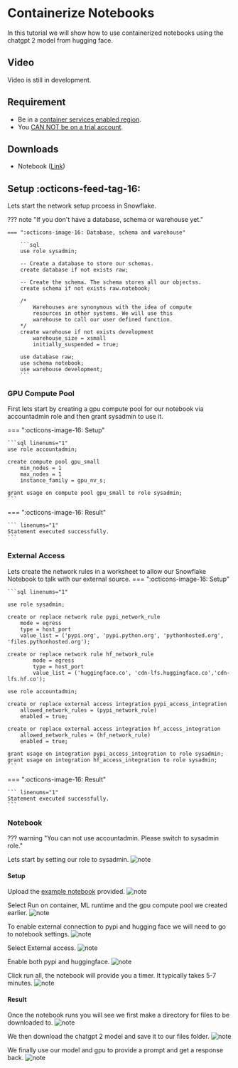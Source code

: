 # Containerize Notebooks
In this tutorial we will show how to use containerized notebooks using the chatgpt 2 model from hugging face.

## Video
Video is still in development.

## Requirement
- Be in a [container services enabled region](https://docs.snowflake.com/en/developer-guide/snowpark-container-services/overview#available-regions).  
- You [CAN NOT be on a trial account](https://docs.snowflake.com/en/developer-guide/snowpark-container-services/overview).

## Downloads
- Notebook ([Link](https://sfc-gh-dwilczak.github.io/tutorials/snowflake/notebooks/containers/notebook/notebook.ipynb))

## Setup :octicons-feed-tag-16:
Lets start the network setup prcoess in Snowflake. 

??? note "If you don't have a database, schema or warehouse yet."

    === ":octicons-image-16: Database, schema and warehouse"

        ```sql
        use role sysadmin;
        
        -- Create a database to store our schemas.
        create database if not exists raw;

        -- Create the schema. The schema stores all our objectss.
        create schema if not exists raw.notebook;

        /*
            Warehouses are synonymous with the idea of compute
            resources in other systems. We will use this
            warehouse to call our user defined function.
        */
        create warehouse if not exists development 
            warehouse_size = xsmall
            initially_suspended = true;

        use database raw;
        use schema notebook;
        use warehouse development;
        ```

### GPU Compute Pool
First lets start by creating a gpu compute pool for our notebook via accountadmin role and then grant sysadmin to use it.

=== ":octicons-image-16: Setup"

    ```sql linenums="1"
    use role accountadmin;

    create compute pool gpu_small
        min_nodes = 1
        max_nodes = 1
        instance_family = gpu_nv_s;

    grant usage on compute pool gpu_small to role sysadmin;
    ```  

=== ":octicons-image-16: Result"

    ``` linenums="1"
    Statement executed successfully.
    ```

### External Access
Lets create the network rules in a worksheet to allow our Snowflake Notebook to talk with our external source.
=== ":octicons-image-16: Setup"

    ```sql linenums="1"

    use role sysadmin;

    create or replace network rule pypi_network_rule
        mode = egress
        type = host_port
        value_list = ('pypi.org', 'pypi.python.org', 'pythonhosted.org',  'files.pythonhosted.org');

    create or replace network rule hf_network_rule
            mode = egress
            type = host_port
            value_list = ('huggingface.co', 'cdn-lfs.huggingface.co','cdn-lfs.hf.co');

    use role accountadmin;

    create or replace external access integration pypi_access_integration
        allowed_network_rules = (pypi_network_rule)
        enabled = true;

    create or replace external access integration hf_access_integration
        allowed_network_rules = (hf_network_rule)
        enabled = true;

    grant usage on integration pypi_access_integration to role sysadmin;
    grant usage on integration hf_access_integration to role sysadmin;
    ```  

=== ":octicons-image-16: Result"

    ``` linenums="1"
    Statement executed successfully.
    ```

### Notebook
??? warning "You can not use accountadmin. Please switch to sysadmin role."

Lets start by setting our role to sysadmin.
![note](images/1.png)

#### Setup
Upload the [example notebook](#) provided.
![note](images/2.png)

Select Run on container, ML runtime and the gpu compute pool we created earlier. 
![note](images/3.png)

To enable external connection to pypi and hugging face we will need to go to notebook settings.
![note](images/4.png)

Select External access.
![note](images/5.png)

Enable both pypi and huggingface.
![note](images/6.png)

Click run all, the notebook will provide you a timer. It typically takes 5-7 minutes.
![note](images/7.png)

#### Result
Once the notebook runs you will see we first make a directory for files to be downloaded to.
![note](images/8.png)

We then download the chatgpt 2 model and save it to our files folder.
![note](images/9.png)

We finally use our model and gpu to provide a prompt and get a response back.
![note](images/10.png)


